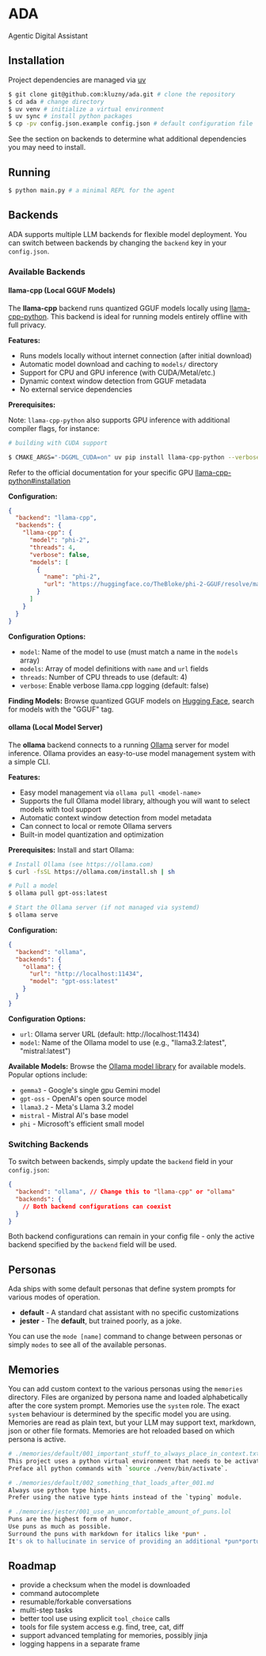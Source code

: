 # ADA

Agentic Digital Assistant

## Installation

Project dependencies are managed via [uv](https://docs.astral.sh/uv/)

```bash
$ git clone git@github.com:kluzny/ada.git # clone the repository
$ cd ada # change directory
$ uv venv # initialize a virtual environment
$ uv sync # install python packages
$ cp -pv config.json.example config.json # default configuration file
```

See the section on backends to determine what additional dependencies you may need to install.

## Running

```bash
$ python main.py # a minimal REPL for the agent
```

## Backends

ADA supports multiple LLM backends for flexible model deployment. You can switch between backends by changing the `backend` key in your `config.json`.

### Available Backends

#### llama-cpp (Local GGUF Models)

The **llama-cpp** backend runs quantized GGUF models locally using [llama-cpp-python](https://github.com/abetlen/llama-cpp-python). This backend is ideal for running models entirely offline with full privacy.

**Features:**

- Runs models locally without internet connection (after initial download)
- Automatic model download and caching to `models/` directory
- Support for CPU and GPU inference (with CUDA/Metal/etc.)
- Dynamic context window detection from GGUF metadata
- No external service dependencies

**Prerequisites:**

Note: `llama-cpp-python` also supports GPU inference with additional compiler flags, for instance:

```bash
# building with CUDA support

$ CMAKE_ARGS="-DGGML_CUDA=on" uv pip install llama-cpp-python --verbose
```

Refer to the official documentation for your specific GPU [llama-cpp-python#installation](https://llama-cpp-python.readthedocs.io/en/latest/#installation)

**Configuration:**

```json
{
  "backend": "llama-cpp",
  "backends": {
    "llama-cpp": {
      "model": "phi-2",
      "threads": 4,
      "verbose": false,
      "models": [
        {
          "name": "phi-2",
          "url": "https://huggingface.co/TheBloke/phi-2-GGUF/resolve/main/phi-2.Q8_0.gguf"
        }
      ]
    }
  }
}
```

**Configuration Options:**

- `model`: Name of the model to use (must match a name in the `models` array)
- `models`: Array of model definitions with `name` and `url` fields
- `threads`: Number of CPU threads to use (default: 4)
- `verbose`: Enable verbose llama.cpp logging (default: false)

**Finding Models:**
Browse quantized GGUF models on [Hugging Face](https://huggingface.co/), search for models with the "GGUF" tag.

#### ollama (Local Model Server)

The **ollama** backend connects to a running [Ollama](https://ollama.ai/) server for model inference. Ollama provides an easy-to-use model management system with a simple CLI.

**Features:**

- Easy model management via `ollama pull <model-name>`
- Supports the full Ollama model library, although you will want to select models with tool support
- Automatic context window detection from model metadata
- Can connect to local or remote Ollama servers
- Built-in model quantization and optimization

**Prerequisites:**
Install and start Ollama:

```bash
# Install Ollama (see https://ollama.com)
$ curl -fsSL https://ollama.com/install.sh | sh

# Pull a model
$ ollama pull gpt-oss:latest

# Start the Ollama server (if not managed via systemd)
$ ollama serve
```

**Configuration:**

```json
{
  "backend": "ollama",
  "backends": {
    "ollama": {
      "url": "http://localhost:11434",
      "model": "gpt-oss:latest"
    }
  }
}
```

**Configuration Options:**

- `url`: Ollama server URL (default: http://localhost:11434)
- `model`: Name of the Ollama model to use (e.g., "llama3.2:latest", "mistral:latest")

**Available Models:**
Browse the [Ollama model library](https://ollama.ai/library) for available models. Popular options include:

- `gemma3` - Google's single gpu Gemini model
- `gpt-oss` - OpenAI's open source model
- `llama3.2` - Meta's Llama 3.2 model
- `mistral` - Mistral AI's base model
- `phi` - Microsoft's efficient small model

### Switching Backends

To switch between backends, simply update the `backend` field in your `config.json`:

```json
{
  "backend": "ollama", // Change this to "llama-cpp" or "ollama"
  "backends": {
    // Both backend configurations can coexist
  }
}
```

Both backend configurations can remain in your config file - only the active backend specified by the `backend` field will be used.

## Personas

Ada ships with some default personas that define system prompts for various modes of operation.

- **default** - A standard chat assistant with no specific customizations
- **jester** - The **default**, but trained poorly, as a joke.

You can use the `mode [name]` command to change between personas or simply `modes` to see all of the available personas.

## Memories

You can add custom context to the various personas using the `memories` directory. Files are organized by persona name and loaded alphabetically after the core system prompt. Memories use the `system` role. The exact `system` behaviour is determined by the specific model you are using. Memories are read as plain text, but your LLM may support text, markdown, json or other file formats. Memories are hot reloaded based on which persona is active.

```bash
# ./memories/default/001_important_stuff_to_always_place_in_context.txt
This project uses a python virtual environment that needs to be activated.
Preface all python commands with `source ./venv/bin/activate`.
```

```bash
# ./memories/default/002_something_that_loads_after_001.md
Always use python type hints.
Prefer using the native type hints instead of the `typing` module.
```

```bash
# ./memories/jester/001_use_an_uncomfortable_amount_of_puns.lol
Puns are the highest form of humor.
Use puns as much as possible.
Surround the puns with markdown for italics like *pun* .
It's ok to hallucinate in service of providing an additional *pun*portunity.
```

## Roadmap

- provide a checksum when the model is downloaded
- command autocomplete
- resumable/forkable conversations
- multi-step tasks
- better tool use using explicit `tool_choice` calls
- tools for file system access e.g. find, tree, cat, diff
- support advanced templating for memories, possibly jinja
- logging happens in a separate frame
